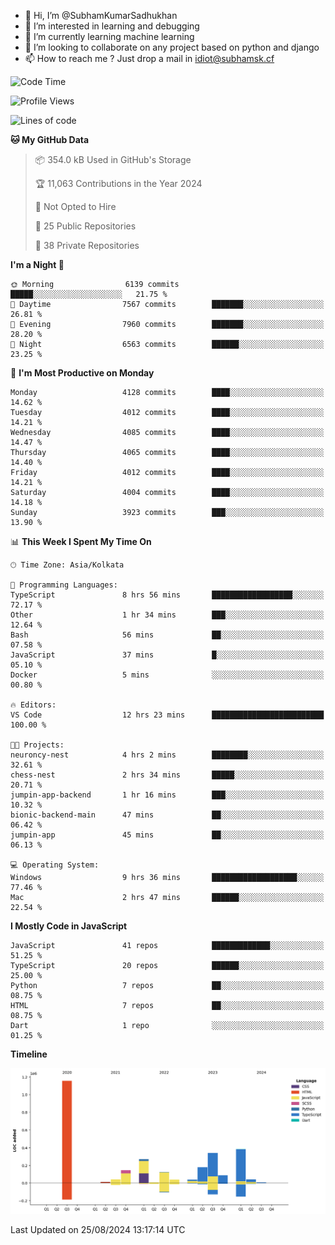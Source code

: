 - 👋 Hi, I’m @SubhamKumarSadhukhan
- 👀 I’m interested in learning and debugging
- 🌱 I’m currently learning machine learning
- 💞️ I’m looking to collaborate on any project based on python and django
- 📫 How to reach me ?
      Just drop a mail in idiot@subhamsk.cf

<!---
SubhamKumarSadhukhan/SubhamKumarSadhukhan is a ✨ special ✨ repository because its `README.md` (this file) appears on your GitHub profile.
You can click the Preview link to take a look at your changes.
--->


<!--START_SECTION:waka-->
![Code Time](http://img.shields.io/badge/Code%20Time-2%2C423%20hrs%2058%20mins-blue)

![Profile Views](http://img.shields.io/badge/Profile%20Views-1-blue)

![Lines of code](https://img.shields.io/badge/From%20Hello%20World%20I%27ve%20Written-2.9%20million%20lines%20of%20code-blue)

**🐱 My GitHub Data** 

> 📦 354.0 kB Used in GitHub's Storage 
 > 
> 🏆 11,063 Contributions in the Year 2024
 > 
> 🚫 Not Opted to Hire
 > 
> 📜 25 Public Repositories 
 > 
> 🔑 38 Private Repositories 
 > 
**I'm a Night 🦉** 

```text
🌞 Morning                6139 commits        █████░░░░░░░░░░░░░░░░░░░░   21.75 % 
🌆 Daytime                7567 commits        ███████░░░░░░░░░░░░░░░░░░   26.81 % 
🌃 Evening                7960 commits        ███████░░░░░░░░░░░░░░░░░░   28.20 % 
🌙 Night                  6563 commits        ██████░░░░░░░░░░░░░░░░░░░   23.25 % 
```
📅 **I'm Most Productive on Monday** 

```text
Monday                   4128 commits        ████░░░░░░░░░░░░░░░░░░░░░   14.62 % 
Tuesday                  4012 commits        ████░░░░░░░░░░░░░░░░░░░░░   14.21 % 
Wednesday                4085 commits        ████░░░░░░░░░░░░░░░░░░░░░   14.47 % 
Thursday                 4065 commits        ████░░░░░░░░░░░░░░░░░░░░░   14.40 % 
Friday                   4012 commits        ████░░░░░░░░░░░░░░░░░░░░░   14.21 % 
Saturday                 4004 commits        ████░░░░░░░░░░░░░░░░░░░░░   14.18 % 
Sunday                   3923 commits        ███░░░░░░░░░░░░░░░░░░░░░░   13.90 % 
```


📊 **This Week I Spent My Time On** 

```text
🕑︎ Time Zone: Asia/Kolkata

💬 Programming Languages: 
TypeScript               8 hrs 56 mins       ██████████████████░░░░░░░   72.17 % 
Other                    1 hr 34 mins        ███░░░░░░░░░░░░░░░░░░░░░░   12.64 % 
Bash                     56 mins             ██░░░░░░░░░░░░░░░░░░░░░░░   07.58 % 
JavaScript               37 mins             █░░░░░░░░░░░░░░░░░░░░░░░░   05.10 % 
Docker                   5 mins              ░░░░░░░░░░░░░░░░░░░░░░░░░   00.80 % 

🔥 Editors: 
VS Code                  12 hrs 23 mins      █████████████████████████   100.00 % 

🐱‍💻 Projects: 
neuroncy-nest            4 hrs 2 mins        ████████░░░░░░░░░░░░░░░░░   32.61 % 
chess-nest               2 hrs 34 mins       █████░░░░░░░░░░░░░░░░░░░░   20.71 % 
jumpin-app-backend       1 hr 16 mins        ███░░░░░░░░░░░░░░░░░░░░░░   10.32 % 
bionic-backend-main      47 mins             ██░░░░░░░░░░░░░░░░░░░░░░░   06.42 % 
jumpin-app               45 mins             ██░░░░░░░░░░░░░░░░░░░░░░░   06.13 % 

💻 Operating System: 
Windows                  9 hrs 36 mins       ███████████████████░░░░░░   77.46 % 
Mac                      2 hrs 47 mins       ██████░░░░░░░░░░░░░░░░░░░   22.54 % 
```

**I Mostly Code in JavaScript** 

```text
JavaScript               41 repos            █████████████░░░░░░░░░░░░   51.25 % 
TypeScript               20 repos            ██████░░░░░░░░░░░░░░░░░░░   25.00 % 
Python                   7 repos             ██░░░░░░░░░░░░░░░░░░░░░░░   08.75 % 
HTML                     7 repos             ██░░░░░░░░░░░░░░░░░░░░░░░   08.75 % 
Dart                     1 repo              ░░░░░░░░░░░░░░░░░░░░░░░░░   01.25 % 
```



**Timeline**

![Lines of Code chart](https://raw.githubusercontent.com/SubhamKumarSadhukhan/SubhamKumarSadhukhan/main/assets/bar_graph.png)


 Last Updated on 25/08/2024 13:17:14 UTC
<!--END_SECTION:waka-->
